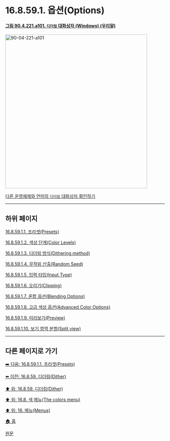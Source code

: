 # 16.8.59.1. 옵션(Options)

<a id="90-04-221-a101"></a>

#### [그림 90.4.221.a101. `디더링` 대화상자 (Windows) (우리말)](./90-04-0221-dither.md#90-04-221-a101)
<img width="448" height="486" alt="90-04-221-a101" src="https://github.com/user-attachments/assets/43f14f00-bc0e-4c1d-baf7-48c3b4f0ef96" />

[다른 운영체제와 언어의 `디더링` 대화상자 확인하기](./90-04-0221-dither.md#90-04-221-a102)

***

## 하위 페이지

[16.8.59.1.1. 프리셋(Presets)](./16-08-59-01-01-presets.md)

[16.8.59.1.2. 색상 단계(Color Levels)](./16-08-59-01-02-color_levels.md)

[16.8.59.1.3. 디더링 방식(Dithering method)](./16-08-59-01-03-dithering_method.md)

[16.8.59.1.4. 무작위 산출(Random Seed)](./16-08-59-01-04-random_seed.md)

[16.8.59.1.5. 입력 타입(Input Type)](./16-08-59-01-05-input_type.md)

[16.8.59.1.6. 오리기(Clipping)](./16-08-59-01-06-clipping.md)

[16.8.59.1.7. 혼합 옵션(Blending Options)](./16-08-59-01-07-blending_options.md)

[16.8.59.1.8. 고급 색상 옵션(Advanced Color Options)](./16-08-59-01-08-advanced_color_options.md)

[16.8.59.1.9. 미리보기(Preview)](./16-08-59-01-09-preview.md)

[16.8.59.1.10. 보기 영역 분할(Split view)](./16-08-59-01-10-split_view.md)

***

## 다른 페이지로 가기

[➡️ 다음: 16.8.59.1.1. 프리셋(Presets)](./16-08-59-01-01-presets.md)

[⬅️ 이전: 16.8.59. 디더링(Dither)](./16-08-59-00-dither.md)

[⬆️ 위: 16.8.59. 디더링(Dither)](./16-08-59-00-dither.md)

[⬆️ 위: 16.8. 색 메뉴(The colors menu)](./16-08-00-the-colors-menu.md)

[⬆️ 위: 16. 메뉴(Menus)](./16-00-menus.md)

[🏠 홈](./00-home.md)

[원문](https://docs.gimp.org/2.10/ko/gimp-filter-dither.html#idm34499)